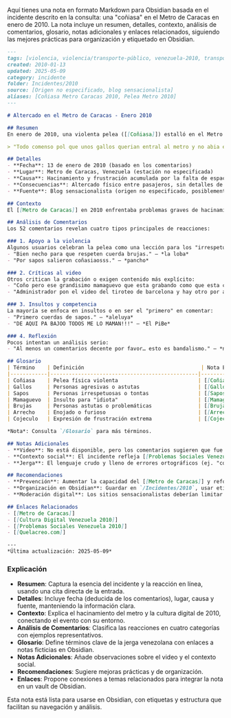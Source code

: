 Aquí tienes una nota en formato Markdown para Obsidian basada en el incidente descrito en la consulta: una "coñiasa" en el Metro de Caracas en enero de 2010. La nota incluye un resumen, detalles, contexto, análisis de comentarios, glosario, notas adicionales y enlaces relacionados, siguiendo las mejores prácticas para organización y etiquetado en Obsidian.

```markdown
---
tags: [violencia, violencia/transporte-público, venezuela-2010, transporte-público, transporte-público/metro, cultura-digital, cultura-digital/sensacionalismo, morbo]
created: 2010-01-13
updated: 2025-05-09
category: incidente
folder: Incidentes/2010
source: [Origen no especificado, blog sensacionalista]
aliases: [Coñiasa Metro Caracas 2010, Pelea Metro 2010]
---

# Altercado en el Metro de Caracas - Enero 2010

## Resumen
En enero de 2010, una violenta pelea ([[Coñiasa]]) estalló en el Metro de Caracas, Venezuela, cuando un grupo de personas intentó entrar a un vagón ya lleno. Los pasajeros adentro, hartos del hacinamiento diario, se enfurecieron y atacaron a los que querían subir, supuestamente para "enseñarles a respetar". El incidente, probablemente grabado en video, desencadenó 52 comentarios en un blog sensacionalista, con reacciones que van desde apoyo a la violencia, críticas al video, hasta insultos y competencias por ser el primero en comentar. Este evento captura la frustración en el transporte público y el morbo de la cultura digital venezolana de la época.

> "Todo comenso pol que unos gallos querian entral al metro y no abia espasio entonse unos que estaban adentro bulda e lo arrecho por el cojeculo e todos los dias se arrechiaron mas y le calliero a coñiaso pa que aprenda a rrespeta." – Entrada original

## Detalles
- **Fecha**: 13 de enero de 2010 (basado en los comentarios)
- **Lugar**: Metro de Caracas, Venezuela (estación no especificada)
- **Causa**: Hacinamiento y frustración acumulada por la falta de espacio
- **Consecuencias**: Altercado físico entre pasajeros, sin detalles de heridos
- **Fuente**: Blog sensacionalista (origen no especificado, posiblemente [[Quelacreo.com]])

## Contexto
El [[Metro de Caracas]] en 2010 enfrentaba problemas graves de hacinamiento, especialmente en horas pico, lo que generaba roces y enfrentamientos entre usuarios. La falta de mantenimiento y control empeoraba la situación, haciendo del metro un lugar de tensiones cotidianas. La entrada, publicada en un blog sensacionalista, refleja la [[Cultura Digital Venezuela 2010]], donde videos de violencia y contenido morboso eran populares. Los 52 comentarios muestran una comunidad en línea caótica, marcada por el lenguaje vulgar, el morbo y la falta de moderación.

## Análisis de Comentarios
Los 52 comentarios revelan cuatro tipos principales de reacciones:

### 1. Apoyo a la violencia
Algunos usuarios celebran la pelea como una lección para los "irrespetuosos":
- "Bien necho para que respeten cuerda brujas." – *la loba*
- "Por sapos salieron coñasiaosss." – *pancho*

### 2. Críticas al video
Otros critican la grabación o exigen contenido más explícito:
- "Coño pero ese grandisimo mamaguevo que esta grabando como que esta cojio o esta cagado." – *el guevo mamas de guevo*
- "Administrador pon el video del tiroteo de barcelona y hay otro por ahi de lidice." – *el_metroguevo*

### 3. Insultos y competencia
La mayoría se enfoca en insultos o en ser el "primero" en comentar:
- "Primero cuerdas de sapos." – *aleluya*
- "DE AQUI PA BAJOO TODOS ME LO MAMAN!!!" – *El PiBe*

### 4. Reflexión
Pocos intentan un análisis serio:
- "Al menos un comentarios decente por favor… esto es bandalismo." – *nino*

## Glosario
| Término    | Definición                                      | Nota Enlazada   |
|------------|------------------------------------------------|-----------------|
| Coñiasa    | Pelea física violenta                          | [[Coñiasa]]     |
| Gallos     | Personas agresivas o astutas                   | [[Gallo]]       |
| Sapos      | Personas irrespetuosas o tontas                | [[Sapos]]       |
| Mamaguevo  | Insulto para "idiota"                          | [[Mamaguevo]]   |
| Brujas     | Personas astutas o problemáticas               | [[Brujas]]      |
| Arrecho    | Enojado o furioso                              | [[Arrecho]]     |
| Cojeculo   | Expresión de frustración extrema               | [[Cojeculo]]    |

*Nota*: Consulta `/Glosario` para más términos.

## Notas Adicionales
- **Video**: No está disponible, pero los comentarios sugieren que fue grabado y que la calidad o el enfoque fueron cuestionados.
- **Contexto social**: El incidente refleja [[Problemas Sociales Venezuela 2010]], como la precariedad del transporte público y la falta de autoridad.
- **Jerga**: El lenguaje crudo y lleno de errores ortográficos (ej. "comenso", "rrespeta") es típico de blogs sensacionalistas venezolanos de la época.

## Recomendaciones
- **Prevención**: Aumentar la capacidad del [[Metro de Caracas]] y reforzar la seguridad para evitar futuros altercados.
- **Organización en Obsidian**: Guardar en `/Incidentes/2010`, usar etiquetas como `#violencia/transporte-público` y conectar con notas relacionadas.
- **Moderación digital**: Los sitios sensacionalistas deberían limitar comentarios ofensivos para fomentar discusiones más constructivas.

## Enlaces Relacionados
- [[Metro de Caracas]]
- [[Cultura Digital Venezuela 2010]]
- [[Problemas Sociales Venezuela 2010]]
- [[Quelacreo.com]]

---
*Última actualización: 2025-05-09*
```

### Explicación
- **Resumen**: Captura la esencia del incidente y la reacción en línea, usando una cita directa de la entrada.
- **Detalles**: Incluye fecha (deducida de los comentarios), lugar, causa y fuente, manteniendo la información clara.
- **Contexto**: Explica el hacinamiento del metro y la cultura digital de 2010, conectando el evento con su entorno.
- **Análisis de Comentarios**: Clasifica las reacciones en cuatro categorías con ejemplos representativos.
- **Glosario**: Define términos clave de la jerga venezolana con enlaces a notas ficticias en Obsidian.
- **Notas Adicionales**: Añade observaciones sobre el video y el contexto social.
- **Recomendaciones**: Sugiere mejoras prácticas y de organización.
- **Enlaces**: Propone conexiones a temas relacionados para integrar la nota en un vault de Obsidian.

Esta nota está lista para usarse en Obsidian, con etiquetas y estructura que facilitan su navegación y análisis.
